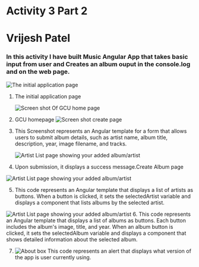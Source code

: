 # Activity 3 Part 2
# Vrijesh Patel
###  In this activity I have built Music  Angular App that takes basic input from user and Creates an album ouput in the console.log and on the web page.


   ![The initial application page ](musicapp\ss1.png)
   
   
   

1. The initial application page

   ![Screen shot Of GCU home page ](musicapp\ss2.png)
2. GCU homepage
   ![Screen shot create page ](musicapp\ss3.PNG)
3. This Screenshot  represents an Angular template for a form that allows users to submit album details, such as artist name, album title, description, year, image filename, and tracks.
   
   ![Artist List page showing your added album/artist ](musicapp\ss6.PNG)
4.  Upon submission, it displays a success message.Create Album page

 ![Artist List page showing your added album/artist ](musicapp\ss7.PNG)

  5. This code represents an Angular template that displays a list of artists as buttons. When a button is clicked, it sets the selectedArtist variable and displays a component that lists albums by the selected artist.

![Artist List page showing your added album/artist ](musicapp\ss8.PNG)
6. This code represents an Angular template that displays a list of albums as buttons. Each button includes the album's image, title, and year. When an album button is clicked, it sets the selectedAlbum variable and displays a component that shows detailed information about the selected album.

7. ![About box ](musicapp\ss9.PNG)
This code represents an alert that displays what version  of the app is user currently using.
